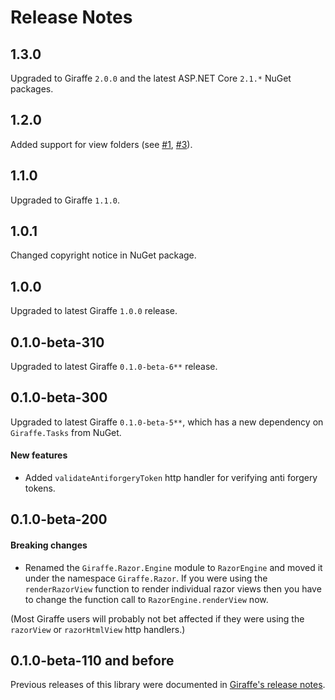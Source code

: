 Release Notes
=============

## 1.3.0

Upgraded to Giraffe `2.0.0` and the latest ASP.NET Core `2.1.*` NuGet packages.

## 1.2.0

Added support for view folders (see [#1](https://github.com/giraffe-fsharp/Giraffe.Razor/issues/1), [#3](https://github.com/giraffe-fsharp/Giraffe.Razor/issues/3)).

## 1.1.0

Upgraded to Giraffe `1.1.0`.

## 1.0.1

Changed copyright notice in NuGet package.

## 1.0.0

Upgraded to latest Giraffe `1.0.0` release.

## 0.1.0-beta-310

Upgraded to latest Giraffe `0.1.0-beta-6**` release.

## 0.1.0-beta-300

Upgraded to latest Giraffe `0.1.0-beta-5**`, which has a new dependency on `Giraffe.Tasks` from NuGet.

#### New features

- Added `validateAntiforgeryToken` http handler for verifying anti forgery tokens.

## 0.1.0-beta-200

#### Breaking changes

- Renamed the `Giraffe.Razor.Engine` module to `RazorEngine` and moved it under the namespace `Giraffe.Razor`. If you were using the `renderRazorView` function to render individual razor views then you have to change the function call to `RazorEngine.renderView` now.

(Most Giraffe users will probably not bet affected if they were using the `razorView` or `razorHtmlView` http handlers.)

## 0.1.0-beta-110 and before

Previous releases of this library were documented in [Giraffe's release notes](https://github.com/giraffe-fsharp/Giraffe/blob/master/RELEASE_NOTES.md).